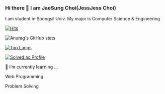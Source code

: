 ### Hi there 👋 I am JaeSung Choi(JessJess Choi)

I am student in Soongsil Univ.
My major is Computer Science & Engineering


[![Hits](https://hits.seeyoufarm.com/api/count/incr/badge.svg?url=https%3A%2F%2Fgithub.com%2FJessJess-Choi&count_bg=%2379C83D&title_bg=%23555555&icon=&icon_color=%23E7E7E7&title=hits&edge_flat=false)](https://hits.seeyoufarm.com)

![Anurag's GitHub stats](https://github-readme-stats.vercel.app/api?username=JessJess-Choi&&show_icons=true&theme=synthwave)


[![Top Langs](https://github-readme-stats.vercel.app/api/top-langs/?username=JessJess-Choi)](https://github.com/JessJess-Choi)

[![Solved.ac Profile](http://mazassumnida.wtf/api/v2/generate_badge?boj=js3460)](https://solved.ac/js3460/)


🌱 I’m currently learning ...

Web Programming

Problem Solving


<!--
**JessJess-Choi/JessJess-Choi** is a ✨ _special_ ✨ repository because its `README.md` (this file) appears on your GitHub profile.

Here are some ideas to get you started:

- 🔭 I’m currently working on ...
- 🌱 I’m currently learning ...
- 👯 I’m looking to collaborate on ...
- 🤔 I’m looking for help with ...
- 💬 Ask me about ...
- 📫 How to reach me: ...
- 😄 Pronouns: ...
- ⚡ Fun fact: ...
-->
